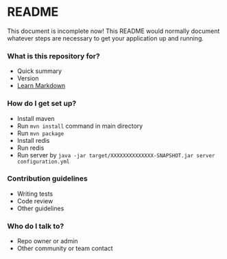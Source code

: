 # README #
This document is incomplete now!
This README would normally document whatever steps are necessary to get your application up and running.

### What is this repository for? ###

* Quick summary
* Version
* [Learn Markdown](https://bitbucket.org/tutorials/markdowndemo)

### How do I get set up? ###

* Install maven
* Run `mvn install` command in main directory
* Run `mvn package`
* Install redis
* Run redis
* Run server by `java -jar target/XXXXXXXXXXXXXX-SNAPSHOT.jar server configuration.yml`

### Contribution guidelines ###

* Writing tests
* Code review
* Other guidelines

### Who do I talk to? ###

* Repo owner or admin
* Other community or team contact